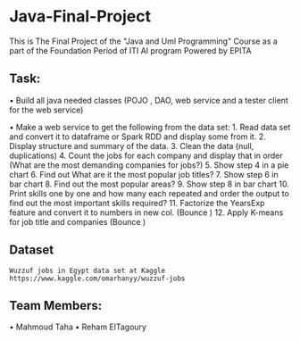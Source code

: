 # Java-Final-Project
This is The Final Project of the "Java and Uml Programming" Course as a part of the Foundation Period of ITI AI program Powered by EPITA

## Task: 
• Build all java needed classes (POJO , DAO, web service and a tester client for the web service)

• Make a web service to get the following from the data set:
    1. Read data set and convert it to dataframe or Spark RDD and display some from it.
    2. Display structure and summary of the data.
    3. Clean the data (null, duplications)
    4. Count the jobs for each company and display that in order (What are the most demanding companies for jobs?)
    5. Show step 4 in a pie chart 
    6. Find out What are it the most popular job titles? 
    7. Show step 6 in bar chart 
    8. Find out the most popular areas?
    9. Show step 8 in bar chart 
    10. Print skills one by one and how many each repeated and order the output to find out the most important skills required?
    11. Factorize the YearsExp feature and convert it to numbers in new col. (Bounce )
    12. Apply K-means for job title and companies (Bounce )


## Dataset
    Wuzzuf jobs in Egypt data set at Kaggle
    https://www.kaggle.com/omarhanyy/wuzzuf-jobs
    
    
## Team Members:

• Mahmoud Taha
• Reham ElTagoury
